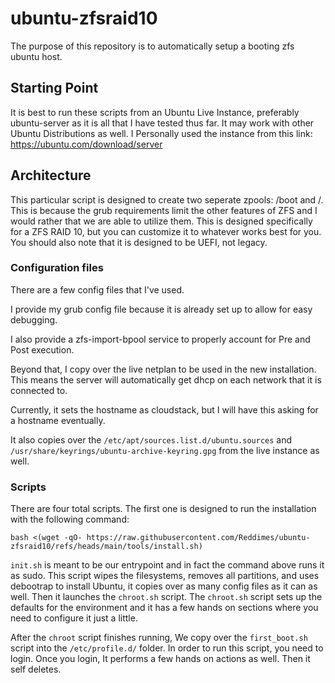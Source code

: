 # ubuntu-zfsraid10
The purpose of this repository is to automatically setup a booting zfs ubuntu host.

## Starting Point
It is best to run these scripts from an Ubuntu Live Instance, preferably ubuntu-server as it is all that I have tested thus far.  It may work with other Ubuntu Distributions as well.
I Personally used the instance from this link: https://ubuntu.com/download/server

## Architecture
This particular script is designed to create two seperate zpools: /boot and /.  This is because the grub requirements limit the other features of ZFS and I would rather that we are able to utilize them.  This is designed specifically for a ZFS RAID 10, but you can customize it to whatever works best for you.  You should also note that it is designed to be UEFI, not legacy.

### Configuration files
There are a few config files that I've used.

I provide my grub config file because it is already set up to allow for easy debugging.

I also provide a zfs-import-bpool service to properly account for Pre and Post execution.

Beyond that, I copy over the live netplan to be used in the new installation.  This means the server will automatically get dhcp on each network that it is connected to.

Currently, it sets the hostname as cloudstack, but I will have this asking for a hostname eventually.

It also copies over the `/etc/apt/sources.list.d/ubuntu.sources` and `/usr/share/keyrings/ubuntu-archive-keyring.gpg` from the live instance as well.

### Scripts
There are four total scripts.
The first one is designed to run the installation with the following command:

```
bash <(wget -qO- https://raw.githubusercontent.com/Reddimes/ubuntu-zfsraid10/refs/heads/main/tools/install.sh)
```

`init.sh` is meant to be our entrypoint and in fact the command above runs it as sudo.  This script wipes the filesystems, removes all partitions, and uses debootrap to install Ubuntu, it copies over as many config files as it can as well.  Then it launches the `chroot.sh` script.  The `chroot.sh` script sets up the defaults for the environment and it has a few hands on sections where you need to configure it just a little.

After the `chroot` script finishes running, We copy over the `first_boot.sh` script into the `/etc/profile.d/` folder.  In order to run this script, you need to login.  Once you login, It performs a few hands on actions as well.  Then it self deletes.
